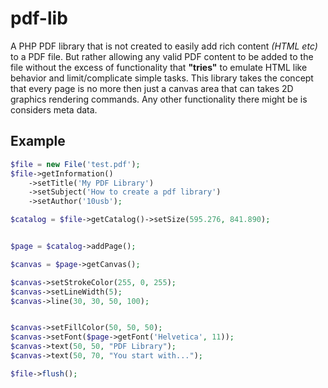 # pdf-lib

A PHP PDF library that is not created to easily add rich content *(HTML etc)* to a PDF file. But rather allowing any valid PDF content to be added to the file without the excess of functionality that **"tries"** to emulate HTML like behavior and limit/complicate simple tasks. This library takes the concept that every page is no more then just a canvas area that can takes 2D graphics rendering commands. Any other functionality there might be is considers meta data.


## Example
```php
$file = new File('test.pdf');
$file->getInformation()
	->setTitle('My PDF Library')
	->setSubject('How to create a pdf library')
	->setAuthor('10usb');

$catalog = $file->getCatalog()->setSize(595.276, 841.890);


$page = $catalog->addPage();

$canvas = $page->getCanvas();

$canvas->setStrokeColor(255, 0, 255);
$canvas->setLineWidth(5);
$canvas->line(30, 30, 50, 100);


$canvas->setFillColor(50, 50, 50);
$canvas->setFont($page->getFont('Helvetica', 11));
$canvas->text(50, 50, "PDF Library");
$canvas->text(50, 70, "You start with...");

$file->flush();
```